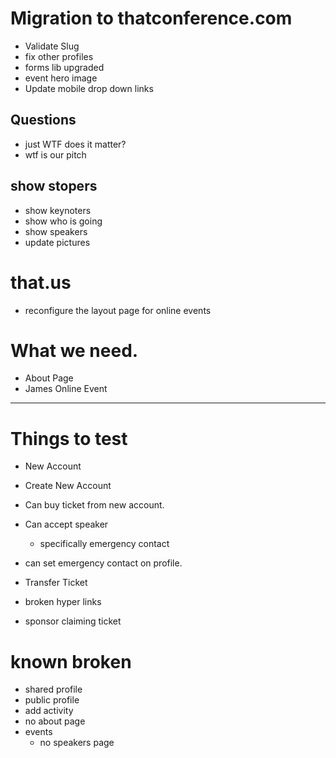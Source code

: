 # Migration to thatconference.com

- Validate Slug
- fix other profiles
- forms lib upgraded
- event hero image
- Update mobile drop down links

## Questions

- just WTF does it matter?
- wtf is our pitch

## show stopers

- show keynoters
- show who is going
- show speakers
- update pictures

# that.us

- reconfigure the layout page for online events

# What we need.

- About Page
- James Online Event

---

# Things to test

- New Account

- Create New Account
- Can buy ticket from new account.
- Can accept speaker
  - specifically emergency contact
- can set emergency contact on profile.
- Transfer Ticket
- broken hyper links
- sponsor claiming ticket

# known broken

- shared profile
- public profile
- add activity
- no about page
- events
  - no speakers page
